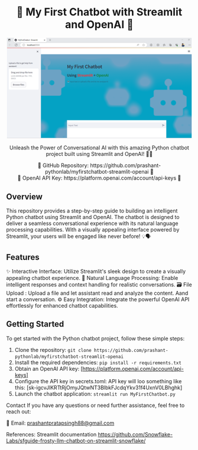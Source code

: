 <h1 align="center">🤖 My First Chatbot with Streamlit and OpenAI 🤖</h1>

<p align="center">
  <img src="output.png" alt="Chatbot Preview" width="500">
</p>

<p align="center">
  Unleash the Power of Conversational AI with this amazing Python chatbot project built using Streamlit and OpenAI! 💬🚀
</p>

<p align="center">
  🌟 GitHub Repository: https://github.com/prashant-pythonlab/myfirstchatbot-streamlit-openai 🌟<br>
  🔐 OpenAI API Key: https://platform.openai.com/account/api-keys 🔐
</p>

## Overview

This repository provides a step-by-step guide to building an intelligent Python chatbot using Streamlit and OpenAI. The chatbot is designed to deliver a seamless conversational experience with its natural language processing capabilities. With a visually appealing interface powered by Streamlit, your users will be engaged like never before! 💡🗣️

## Features

✨ Interactive Interface: Utilize Streamlit's sleek design to create a visually appealing chatbot experience.
🧠 Natural Language Processing: Enable intelligent responses and context handling for realistic conversations.
🗃️ File Upload : Upload a file and let assistant read and analyze the content. Aand start a conversation.
⚙️ Easy Integration: Integrate the powerful OpenAI API effortlessly for enhanced chatbot capabilities.

## Getting Started

To get started with the Python chatbot project, follow these simple steps:

1. Clone the repository: `git clone https://github.com/prashant-pythonlab/myfirstchatbot-streamlit-openai`
2. Install the required dependencies: `pip install -r requirements.txt`
3. Obtain an OpenAI API key: [https://platform.openai.com/account/api-keys]
4. Configure the API key in secrets.toml: API key will loo something like this: [sk-igcvJlKRTtRjOmyJQtwNT3BlbkFJcdqYkv31f4UxnV0LBhghk]
5. Launch the chatbot application: `streamlit run MyFirstChatbot.py`


Contact
If you have any questions or need further assistance, feel free to reach out:

📧 Email: prashantpratapsingh88@gmail.com

References: Streamlit documentation
https://github.com/Snowflake-Labs/sfguide-frosty-llm-chatbot-on-streamlit-snowflake/



